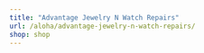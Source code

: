 ```yaml
---
title: "Advantage Jewelry N Watch Repairs"
url: /aloha/advantage-jewelry-n-watch-repairs/
shop: shop
---
```

